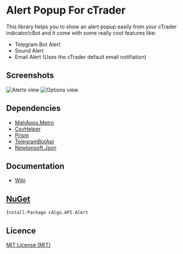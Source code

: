 <h1>Alert Popup For cTrader</h1>

This library helps you to show an alert popup easily from your cTrader indicator/cBot and it come with some really cool features like:

* Telegram Bot Alert
* Sound Alert
* Email Alert (Uses the cTrader default email notifiation)

<h2>Screenshots</h2>

![Alerts view](https://www.algodeveloper.com/wp-content/uploads/github/ctrader_alert_popup_6.png)
![Options view](https://www.algodeveloper.com/wp-content/uploads/github/ctrader_alert_popup_7.png)

<h2>Dependencies</h2>

* <a href="https://github.com/MahApps/MahApps.Metro/">MahApps.Metro</a>
* <a href="https://github.com/JoshClose/CsvHelper/">CsvHelper</a>
* <a href="https://github.com/PrismLibrary/Prism">Prism</a>
* <a href="https://github.com/afhacker/TelegramBotApi">TelegramBotApi</a>
* <a href="https://github.com/JamesNK/Newtonsoft.Json">Newtonsoft.Json</a>

<h2>Documentation</h2>

* <a href="https://github.com/afhacker/ctrader-alert_popup/wiki">Wiki</a>

<h2><a href="https://www.nuget.org/packages/cAlgo.API.Alert/">NuGet</a></h2>

```Install-Package cAlgo.API.Alert```

<h2>Licence</h2>

[MIT License (MIT)](./LICENSE)
